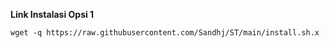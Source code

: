 **Link Instalasi Opsi 1**
```
wget -q https://raw.githubusercontent.com/Sandhj/ST/main/install.sh.x
```
